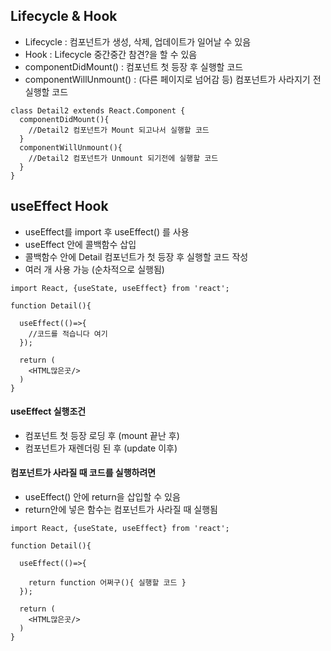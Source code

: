 ## Lifecycle & Hook
- Lifecycle : 컴포넌트가 생성, 삭제, 업데이트가 일어날 수 있음
- Hook : Lifecycle 중간중간 참견?을 할 수 있음
-  componentDidMount() : 컴포넌트 첫 등장 후 실행할 코드
- componentWillUnmount() : (다른 페이지로 넘어감 등) 컴포넌트가 사라지기 전 실행할 코드
```
class Detail2 extends React.Component {
  componentDidMount(){
    //Detail2 컴포넌트가 Mount 되고나서 실행할 코드
  }
  componentWillUnmount(){
    //Detail2 컴포넌트가 Unmount 되기전에 실행할 코드
  }
}
```

## useEffect Hook
- useEffect를 import 후 useEffect() 를 사용
- useEffect 안에 콜백함수 삽입
- 콜백함수 안에 Detail 컴포넌트가 첫 등장 후 실행할 코드 작성
- 여러 개 사용 가능 (순차적으로 실행됨) 
```
import React, {useState, useEffect} from 'react';

function Detail(){

  useEffect(()=>{
    //코드를 적습니다 여기
  });
  
  return (
    <HTML많은곳/>
  )
}
```

#### useEffect 실행조건
- 컴포넌트 첫 등장 로딩 후 (mount 끝난 후)
- 컴포넌트가 재렌더링 된 후 (update 이후)

#### 컴포넌트가 사라질 때 코드를 실행하려면
- useEffect() 안에 return을 삽입할 수 있음
- return안에 넣은 함수는 컴포넌트가 사라질 때 실행됨

```
import React, {useState, useEffect} from 'react';

function Detail(){

  useEffect(()=>{
   
    return function 어쩌구(){ 실행할 코드 } 
  });
  
  return (
    <HTML많은곳/>
  )
}
```

















